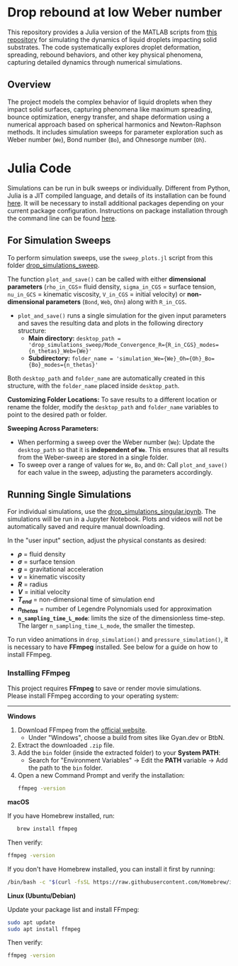 # Drop rebound at low Weber number
This repository provides a Julia version of the MATLAB scripts from [this repository](https://github.com/harrislab-brown/LowWeberDropRebound?tab=readme-ov-file) for simulating the dynamics of liquid droplets impacting solid substrates. The code systematically explores droplet deformation, spreading, rebound behaviors, and other key physical phenomena, capturing detailed dynamics through numerical simulations.

## Overview 
The project models the complex behavior of liquid droplets when they impact solid surfaces, capturing phenomena like maximum spreading, bounce optimization, energy transfer, and shape deformation using a numerical approach based on spherical harmonics and Newton-Raphson methods. It includes simulation sweeps for parameter exploration such as Weber number (`We`), Bond number (`Bo`), and Ohnesorge number (`Oh`).

# Julia Code
Simulations can be run in bulk sweeps or individually. Different from Python, Julia is a JIT compiled language, and details of its installation can be found [here](https://julialang.org/install/). It will be necessary to install additional packages depending on your current package configuration. Instructions on package installation through the command line can be found [here](https://how.dev/answers/how-to-install-julia-packages-via-command-line).

## For Simulation Sweeps
To perform simulation sweeps, use the `sweep_plots.jl` script from this folder [drop_simulations_sweep](https://github.com/marilevay/drop_simulations/tree/main/drop_simulations_sweep). 

The function `plot_and_save()` can be called with either **dimensional parameters** (`rho_in_CGS`= fluid density, `sigma_in_CGS` = surface tension, `nu_in_GCS` = kinematic viscosity, `V_in_CGS` = initial velocity) or **non-dimensional parameters** (`Bond`, `Web`, `Ohn`) along with `R_in_CGS`.

- `plot_and_save()` runs a single simulation for the given input parameters and saves the resulting data and plots in the following directory structure:
  - **Main directory:** `desktop_path = 'drop_simulations_sweep/Mode_Convergence_R={R_in_CGS}_modes={n_thetas}_Web={We}'`
  - **Subdirectory:** `folder_name = 'simulation_We={We}_Oh={Oh}_Bo={Bo}_modes={n_thetas}'`
  
Both `desktop_path` and `folder_name` are automatically created in this structure, with the `folder_name` placed inside `desktop_path`.

**Customizing Folder Locations:**
To save results to a different location or rename the folder, modify the `desktop_path` and `folder_name` variables to point to the desired path or folder.

**Sweeping Across Parameters:**
- When performing a sweep over the Weber number (`We`): Update the `desktop_path` so that it is **independent of `We`**. This ensures that all results from the Weber-sweep are stored in a single folder.
- To sweep over a range of values for `We`, `Bo`, and `Oh`: Call `plot_and_save()` for each value in the sweep, adjusting the parameters accordingly.


## Running Single Simulations

For individual simulations, use the [drop_simulations_singular.ipynb](https://github.com/Katiekuehr/Drop_Simulations/blob/main/drop_simulations_singular.ipynb). The simulations will be run in a Jupyter Notebook. Plots and videos will not be automatically saved and require manual downloading. 

In the "user input" section, adjust the physical constants as desired:
- **$\rho$** = fluid density
- **$\sigma$** = surface tension
- **$g$** = gravitational acceleration
- **$\nu$** = kinematic viscosity
- **$R$** = radius
- **$V$** = initial velocity
- **$T_{end}$** = non-dimensional time of simulation end
- **$n_{thetas}$** = number of Legendre Polynomials used for approximation
- **`n_sampling_time_L_mode`**: limits the size of the dimensionless time-step. The larger `n_sampling_time_L_mode`, the smaller the timestep.

To run video animations in `drop_simulation()` and `pressure_simulation()`, it is necessary to have **FFmpeg** installed. See below for a guide on how to install FFmpeg.


### Installing FFmpeg

This project requires **FFmpeg** to save or render movie simulations.  
Please install FFmpeg according to your operating system:

---

**Windows**
1. Download FFmpeg from the [official website](https://ffmpeg.org/download.html).
   - Under "Windows", choose a build from sites like Gyan.dev or BtbN.
2. Extract the downloaded `.zip` file.
3. Add the `bin` folder (inside the extracted folder) to your **System PATH**:
   - Search for "Environment Variables" → Edit the **PATH** variable → Add the path to the `bin` folder.
4. Open a new Command Prompt and verify the installation:
   ```bash
   ffmpeg -version
   ```

**macOS**

If you have Homebrew installed, run:
```bash
   brew install ffmpeg
```
Then verify: 
```bash
ffmpeg -version
```
If you don't have Homebrew installed, you can install it first by running:
```bash
/bin/bash -c "$(curl -fsSL https://raw.githubusercontent.com/Homebrew/install/HEAD/install.sh)"
```

**Linux (Ubuntu/Debian)**

Update your package list and install FFmpeg:
```bash
sudo apt update
sudo apt install ffmpeg
```
Then verify:
```bash
ffmpeg -version
```


